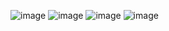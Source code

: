 ![image](https://github.com/mmk259/Geometric_Algorithms_Visaulization/assets/108261815/87154b7e-772e-4003-8404-062484f4ae9c)
![image](https://github.com/mmk259/Geometric_Algorithms_Visaulization/assets/108261815/f53922e4-356b-4ad3-bbb0-cf2e9a69e6f5)
![image](https://github.com/mmk259/Geometric_Algorithms_Visaulization/assets/108261815/dc391d05-071f-44f5-9fb7-9801c27f2bee)
![image](https://github.com/mmk259/Geometric_Algorithms_Visaulization/assets/108261815/d3c8cddf-d89a-444d-961e-35228bb5aae5)

